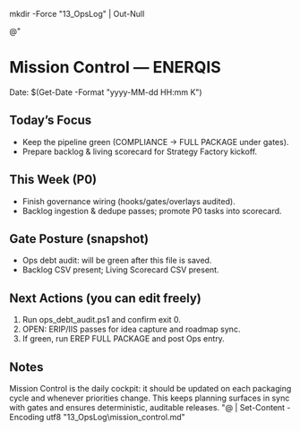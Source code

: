mkdir -Force "13_OpsLog" | Out-Null

@"
# Mission Control — ENERQIS
Date: $(Get-Date -Format "yyyy-MM-dd HH:mm K")

## Today’s Focus
- Keep the pipeline green (COMPLIANCE → FULL PACKAGE under gates).
- Prepare backlog & living scorecard for Strategy Factory kickoff.

## This Week (P0)
- Finish governance wiring (hooks/gates/overlays audited).
- Backlog ingestion & dedupe passes; promote P0 tasks into scorecard.

## Gate Posture (snapshot)
- Ops debt audit: will be green after this file is saved.
- Backlog CSV present; Living Scorecard CSV present.

## Next Actions (you can edit freely)
1. Run ops_debt_audit.ps1 and confirm exit 0.
2. OPEN: ERIP/IIS passes for idea capture and roadmap sync.
3. If green, run EREP FULL PACKAGE and post Ops entry.

## Notes
Mission Control is the daily cockpit: it should be updated on each packaging cycle and whenever priorities change. This keeps planning surfaces in sync with gates and ensures deterministic, auditable releases.
"@ | Set-Content -Encoding utf8 "13_OpsLog\mission_control.md"
